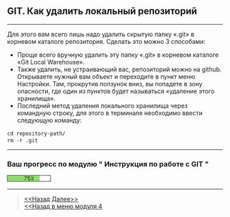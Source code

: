 ## GIT. Как удалить локальный репозиторий
---

Для этого вам всего лишь надо удалить скрытую папку «.git» в 
корневом каталоге репозитория. Сделать это можно 3 способами:

+ Проще всего вручную удалить эту папку «.git» в корневом каталоге 
«Git Local Warehouse».
+ Также удалить, не устраивающий вас, репозиторий можно на github. 
Открываете нужный вам объект и переходите в пункт меню Настройки. 
Там, прокрутив ползунок вниз, вы попадете в зону опасности, где 
один из пунктов будет называться «удаление этого хранилища».
+ Последний метод удаления локального хранилища через командную 
строку, для этого в терминале необходимо ввести следующую команду:

```
cd repository-path/
rm -r .git
```


---
### **Ваш прогресс по модулю " Инструкция по работе с GIT "**

![](./green_93DB70/75perc.png)

---
>[<<Назад](./sendchange.md) [Далее>>](./startmenu5.md)   
>[<<Назад в меню модуля 4](./startmenu4.md)